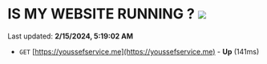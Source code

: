 # IS MY WEBSITE RUNNING ? [![](https://img.shields.io/static/v1?label=Sponsor&message=%E2%9D%A4&logo=GitHub&color=%23fe8e86)](https://github.com/sponsors/<username>)

Last updated: **2/15/2024, 5:19:02 AM**

- `GET` [https://youssefservice.me](https://youssefservice.me) - **Up** (141ms)
